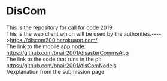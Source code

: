 # DisCom
This is the repository for call for code 2019.<br />
This is the web client which will be used by the authorities.---->https://discom200.herokuapp.com/<br />
The link to the mobile app node: https://github.com/bnair2001/disasterCommsApp <br />
The link to the code that runs in the pi: https://github.com/bnair2001/disComNodejs <br />
//explanation from the submission page

